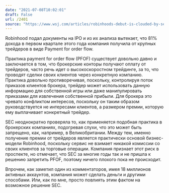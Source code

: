 ```yaml
---
date: "2021-07-08T10:02:01"
draft: False
url: /2401
source: "https://www.wsj.com/articles/robinhoods-debut-is-clouded-by-sec-scrutiny-of-payment-for-order-flow-11625655600?mod=djemalertNEWS"
---
```


Robinhood подал документы на IPO и из их анализа вытекает, что 81% дохода в первом квартале этого года компания получила от крупных трейдеров в виде Payment for order flow. 

Практика payment for order flow (PFOF) существует довольно давно и заключается в том, что брокерские конторы получают оплату от трейдеров, часто речь идет о высокоскоростном трейдинге, за то, что проводят сделки своих клиентов через конкретную компанию. Практика довольно противоречивая, поскольку, контролируя поток приказов клиентов брокера, трейдер может использовать данную информацию для собственной игры или даже манипулировать приказами для извлечения собственной прибыли. Для брокера это чревато конфликтом интересов, поскольку он таким образом руководствуется не интересами клиентов, а размером премии, которую ему выплачивает конкретный трейдер.

SEC неоднократно проверяла то, как применяется подобная практика в брокерских компаниях, подогревая слухи, что это может быть запрещено, как, например, в Великобритании. Между тем, именно получение премии от трейдеров является практически основой бизнес-модели Robinhood, поскольку сервис не взимает никакой комиссии со своих клиентов за торговые операции. Компания признает этот риск в проспекте, но отмечает, что SEС за многие годы так и не пришла к решению запретить PFOF, поэтому ничего плохого пока не происходит.

 Впрочем, как заметил один из комментаторов, имея 18 миллионов активных аккаунтов, компания может сделать деньги и другими способами. Или, как по мне, просто повлиять этим фактом на возможное решение SEC.
